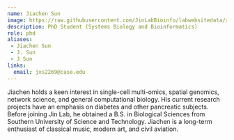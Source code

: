 ```yaml
---
name: Jiachen Sun
image: https://raw.githubusercontent.com/JinLabBioinfo/labwebsitedata/refs/heads/main/image_members/jiachen-sun.jpg
description: PhD Student (Systems Biology and Bioinformatics)
role: phd
aliases:
 - Jiachen Sun
 - J. Sun
 - J Sun
links:
  email: jxs2269@case.edu
---
```


Jiachen holds a keen interest in single-cell multi-omics, spatial genomics, network science, and general computational biology. His current research projects have an emphasis on diabetes and other pancreatic subjects. Before joining Jin Lab, he obtained a B.S. in Biological Sciences from Southern University of Science and Technology. Jiachen is a long-term enthusiast of classical music, modern art, and civil aviation.

